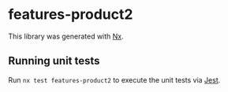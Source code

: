 # features-product2

This library was generated with [Nx](https://nx.dev).

## Running unit tests

Run `nx test features-product2` to execute the unit tests via [Jest](https://jestjs.io).
